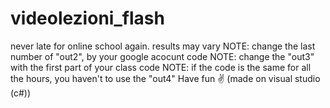 # videolezioni_flash
never late for online school again. results may vary
NOTE: change the last number of "out2", by your google acocunt code
NOTE: change the "out3" with the first part of your class code
NOTE: if the code is the same for all the hours, you haven't to use the "out4"
Have fun ✌️
(made on visual studio (c#))
